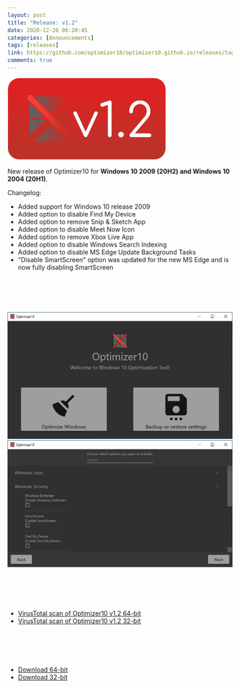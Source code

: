 ```yaml
---
layout: post
title: "Release: v1.2"
date: 2020-12-26 06:20:45
categories: [Announcements]
tags: [releases]
link: https://github.com/optimizer10/optimizer10.github.io/releases/tag/v1.2
comments: true
---
```


<style>
  h1, h2, h3, h4, h5 ,h6 {
    color: rgba(255,255,255,0.8);
  }
</style>
<img src="/12logo.png"/>

New release of Optimizer10 for **Windows 10 2009 (20H2) and Windows 10 2004 (20H1)**.

<p class="message">
Changelog:
</p>
<ul>
<li> Added support for Windows 10 release 2009 </li>
<li> Added option to disable Find My Device </li>
<li> Added option to remove Snip & Sketch App </li>
<li> Added option to disable Meet Now Icon </li>
<li> Added option to remove Xbox Live App </li>
<li> Added option to disable Windows Search Indexing </li>
<li> Added option to disable MS Edge Update Background Tasks</li>
<li> "Disable SmartScreen" option was updated for the new MS Edge and is now fully disabling SmartScreen </li>
</ul>

# Screenshots
<img src="/release-v-1.1/s1.png"/>
<img src="/release-v-1.2/s2.png"/>

# VirusTotal scans
<ul>
<li><a href="https://www.virustotal.com/gui/file/74d1875c389e344fd15afe1040f79c86aee5cd5fc45247ffe7b4a3aaa8191c91/detection">VirusTotal scan of Optimizer10 v1.2 64-bit</a></li>
<li><a href="https://www.virustotal.com/gui/file/6155495d4f5e2a8726ea48cbb909373b9eb6f5aa30f58d7e7b193375f324ef5f/detection">VirusTotal scan of Optimizer10 v1.2 32-bit</a></li>
</ul>

# Download
<ul>
<li><a href="https://github.com/optimizer10/optimizer10.github.io/releases/download/v1.2/Optimizer10-v1.2-x64.exe">Download 64-bit</a></li>
<li><a href="https://github.com/optimizer10/optimizer10.github.io/releases/download/v1.2/Optimizer10-v1.2-x86.exe">Download 32-bit</a></li>
</ul>